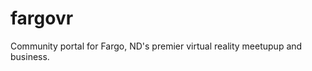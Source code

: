 fargovr
==================

 Community portal for Fargo, ND's premier virtual reality meetupup and business.
